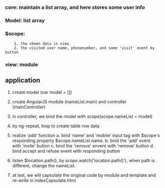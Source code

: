 

### core:  maintain a list array, and here stores some user info

### Model: list array

### $scope:
        1. thw shown data in view
        2. the visited user name, phonenumber, and some 'visit' event by button

### view: module



## application

1. create model (var model = [])
2. create AngularJS module (nameList.main) and controller (mainController)
3. in controller, we bind the model with $scope ($scope.nameList = model)
4. by ng-repeat, loop to create table row data
5. realize 'add' function
    a. bind 'name' and 'mobile' input tag with $scope's responding property $scope.nameList.name.
    b. bind the 'add' event with 'invite' button
    c. bind the 'remove' envent with 'remove' button
    d. bind accept and refuse event with responding button
6. listen $location.path(), by  $scope.$watch('location.path()'), when path is different, change the nameList.


7. at last, we will capsulate the original code by module and template
 and re-write in indexCapsulate.html
